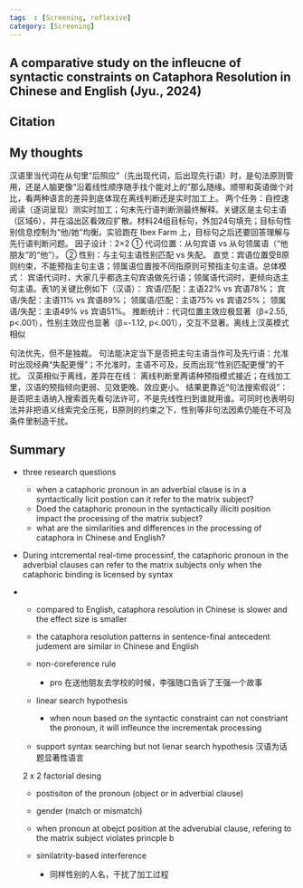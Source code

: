 ```yaml
---
tags  : [Screening, reflexive]
category: [Screening]
---
```

## A comparative study on the infleucne of syntactic constraints on Cataphora Resolution in Chinese and English (Jyu., 2024)

## Citation 

## My thoughts

  汉语里当代词在从句里“后照应”（先出现代词，后出现先行语）时，是句法原则管用，还是人脑更像“沿着线性顺序随手找个能对上的”那么随缘。顺带和英语做个对比，看两种语言的差异到底体现在离线判断还是实时加工上。
  两个任务：自控速阅读（逐词呈现）测实时加工；句末先行语判断测最终解释。关键区是主句主语（区域6），并在溢出区看效应扩散。材料24组目标句，外加24句填充；目标句性别信息控制为“他/她”均衡。实验跑在 Ibex Farm 上，目标句之后还要回答理解与先行语判断问题。
  因子设计：2×2
① 代词位置：从句宾语 vs 从句领属语（“他朋友”的“他”）。
② 性别：与主句主语性别匹配 vs 失配。
直觉：宾语位置受B原则约束，不能预指主句主语；领属语位置按不同指原则可预指主句主语。总体模式：
宾语代词时，大家几乎都选主句宾语做先行语；领属语代词时，更倾向选主句主语。表1的关键比例如下（汉语）：
宾语/匹配：主语22% vs 宾语78%；
宾语/失配：主语11% vs 宾语89%；
领属语/匹配：主语75% vs 宾语25%；
领属语/失配：主语49% vs 宾语51%。
推断统计：代词位置主效应极显著（β=2.55, p<.001），性别主效应也显著（β=-1.12, p<.001），交互不显著。离线上汉英模式相似

句法优先，但不是独裁。 句法能决定当下是否把主句主语当作可及先行语：允准时出现经典“失配更慢”；不允准时，主语不可及，反而出现“性别匹配更慢”的干扰。
汉英相似于离线，差异在在线： 离线判断里两语种预指模式接近；在线加工里，汉语的预指倾向更弱、见效更晚、效应更小。
结果更靠近“句法搜索假说”：是否把主语纳入搜索首先看句法许可，不是先线性扫到谁就用谁。可同时也表明句法并非把语义线索完全压死，B原则的约束之下，性别等非句法因素仍能在不可及条件里制造干扰。
## Summary 
- three research questions
  - when a cataphoric pronoun in an adverbial clause is in a syntactically licit postion can it refer to the matrix subject?
  - Doed the cataphoric pronoun in the syntactically illiciti position impact the processing of the matrix subject?
  - what are the similarities and differences in the processing of cataphora in Chinese and English?
 
- During intcremental real-time processinf, the cataphoric pronoun in the adverbial clauses can refer to the matrix subjects only when the cataphoric binding is licensed by syntax
- - compared to English, cataphora resolution in Chinese is slower and the effect size is smaller
  - the cataphora resolution patterns in sentence-final antecedent judement are similar in Chinese and English

  - non-coreference rule
    - pro 在送他朋友去学校的时候，李强随口告诉了王强一个故事

   - linear search hypothesis
     - when noun based on the syntactic constraint can not constriant the pronoun, it will infleunce the incrementak processing

    -   support syntax searching but not lienar search hypothesis
    汉语为话题显著性语言

  2 x 2 factorial desing
  - postisiton of the pronoun (object or in adverbial clause)
  - gender (match or mismatch)
  - when pronoun at obejct position at the adverubial clause, refering to the matrix subject violates princple b
 
  - similatrity-based interference
    - 同样性别的人名，干扰了加工过程
